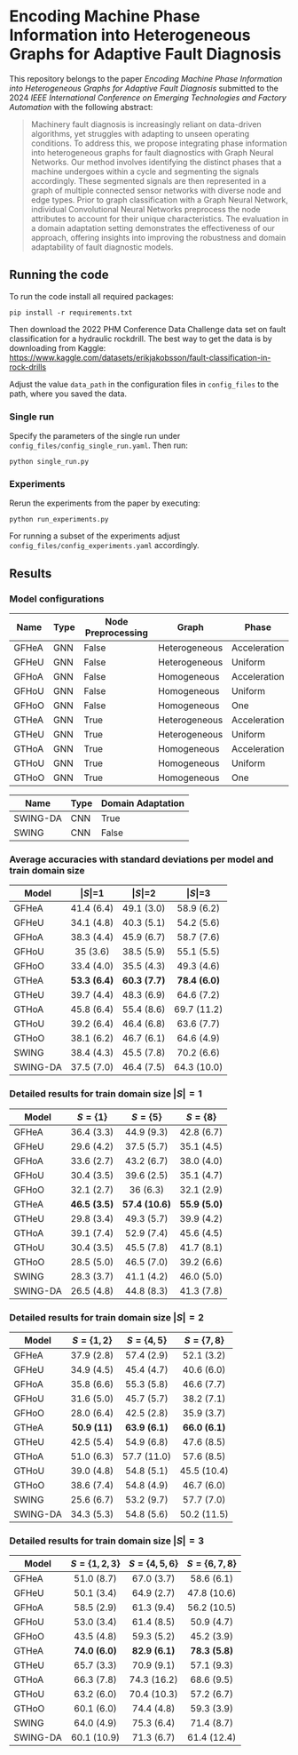 # Encoding Machine Phase Information into Heterogeneous Graphs for Adaptive Fault Diagnosis

This repository belongs to the paper *Encoding Machine Phase Information into Heterogeneous Graphs for Adaptive Fault Diagnosis* submitted to the 2024 *IEEE International Conference on Emerging Technologies and Factory Automation* with the following abstract:

> Machinery fault diagnosis is increasingly reliant on data-driven algorithms, yet struggles with adapting to unseen operating conditions. To address this, we propose integrating phase information into heterogeneous graphs for fault diagnostics with Graph Neural Networks. Our method involves identifying the distinct phases that a machine undergoes within a cycle and segmenting the signals accordingly. These segmented signals are then represented in a graph of multiple connected sensor networks with diverse node and edge types. Prior to graph classification with a Graph Neural Network, individual Convolutional Neural Networks preprocess the node attributes to account for their unique characteristics. The evaluation in a domain adaptation setting demonstrates the effectiveness of our approach, offering insights into improving the robustness and domain adaptability of fault diagnostic models.

## Running the code

To run the code install all required packages:

```
pip install -r requirements.txt
```

Then download  the 2022 PHM Conference Data Challenge data set on fault classification for a hydraulic rockdrill.
The best way to get the data is by downloading from Kaggle: https://www.kaggle.com/datasets/erikjakobsson/fault-classification-in-rock-drills

Adjust the value  ``data_path`` in the configuration files in ``config_files`` to the path, where you saved the data.

### Single run

Specify the parameters of the single run under ``config_files/config_single_run.yaml``. Then run:

```
python single_run.py
```

### Experiments

Rerun the experiments from the paper by executing:

```
python run_experiments.py
```

For running a subset of the experiments adjust ``config_files/config_experiments.yaml`` accordingly.

## Results

### Model configurations

| Name     | Type | Node Preprocessing | Graph         | Phase        |
|----------|------|--------------------|---------------|--------------|
| GFHeA    | GNN  | False              | Heterogeneous | Acceleration |
| GFHeU    | GNN  | False              | Heterogeneous | Uniform      |
| GFHoA    | GNN  | False              | Homogeneous   | Acceleration |
| GFHoU    | GNN  | False              | Homogeneous   | Uniform      |
| GFHoO    | GNN  | False              | Homogeneous   | One          |
| GTHeA    | GNN  | True               | Heterogeneous | Acceleration |
| GTHeU    | GNN  | True               | Heterogeneous | Uniform      |
| GTHoA    | GNN  | True               | Homogeneous   | Acceleration |
| GTHoU    | GNN  | True               | Homogeneous   | Uniform      |
| GTHoO    | GNN  | True               | Homogeneous   | One          |

| Name     | Type | Domain Adaptation  |
|----------|------|--------------------|
| SWING-DA | CNN  | True               |
| SWING    | CNN  | False              |

### Average accuracies with standard deviations per model and train domain size

| Model    |  $\|S\|$=1 |  $\|S\|$=2 |  $\|S\|$=3  |
|----------|:----------:|:----------:|:-----------:|
| GFHeA    | 41.4 (6.4) | 49.1 (3.0) | 58.9 (6.2)  |
| GFHeU    | 34.1 (4.8) | 40.3 (5.1) | 54.2 (5.6)  |
| GFHoA    | 38.3 (4.4) | 45.9 (6.7) | 58.7 (7.6)  |
| GFHoU    | 35 (3.6)   | 38.5 (5.9) | 55.1 (5.5)  |
| GFHoO    | 33.4 (4.0) | 35.5 (4.3) | 49.3 (4.6)  |
| GTHeA    | **53.3 (6.4)** | **60.3 (7.7)** | **78.4 (6.0)**  |
| GTHeU    | 39.7 (4.4) | 48.3 (6.9) | 64.6 (7.2)  |
| GTHoA    | 45.8 (6.4) | 55.4 (8.6) | 69.7 (11.2) |
| GTHoU    | 39.2 (6.4) | 46.4 (6.8) | 63.6 (7.7)  |
| GTHoO    | 38.1 (6.2) | 46.7 (6.1) | 64.6 (4.9)  |
| SWING    | 38.4 (4.3) | 45.5 (7.8) | 70.2 (6.6)  |
| SWING-DA | 37.5 (7.0) | 46.4 (7.5) | 64.3 (10.0) |

### Detailed results for train domain size $|S| = 1$

| Model    |   $S=\lbrace1\rbrace$  |   $S=\lbrace5\rbrace$   |   $S=\lbrace8\rbrace$  |
|----------|:----------:|:-----------:|:----------:|
| GFHeA    | 36.4 (3.3) | 44.9 (9.3)  | 42.8 (6.7) |
| GFHeU    | 29.6 (4.2) | 37.5 (5.7)  | 35.1 (4.5) |
| GFHoA    | 33.6 (2.7) | 43.2 (6.7)  | 38.0 (4.0) |
| GFHoU    | 30.4 (3.5) | 39.6 (2.5)  | 35.1 (4.7) |
| GFHoO    | 32.1 (2.7) | 36 (6.3)    | 32.1 (2.9) |
| GTHeA    | **46.5 (3.5)** | **57.4 (10.6)** | **55.9 (5.0)** |
| GTHeU    | 29.8 (3.4) | 49.3 (5.7)  | 39.9 (4.2) |
| GTHoA    | 39.1 (7.4) | 52.9 (7.4)  | 45.6 (4.5) |
| GTHoU    | 30.4 (3.5) | 45.5 (7.8)  | 41.7 (8.1) |
| GTHoO    | 28.5 (5.0) | 46.5 (7.0)  | 39.2 (6.6) |
| SWING    | 28.3 (3.7) | 41.1 (4.2)  | 46.0 (5.0) |
| SWING-DA | 26.5 (4.8) | 44.8 (8.3)  | 41.3 (7.8) |

### Detailed results for train domain size $|S| = 2$

| Model    | $S=\lbrace1,2\rbrace$ |  $S=\lbrace4,5\rbrace$ |  $S=\lbrace7,8\rbrace$  |
|----------|:----------:|:----------:|:-----------:|
| GFHeA    | 37.9 (2.8) | 57.4 (2.9) | 52.1 (3.2)  |
| GFHeU    | 34.9 (4.5) | 45.4 (4.7) | 40.6 (6.0)  |
| GFHoA    | 35.8 (6.6) | 55.3 (5.8) | 46.6 (7.7)  |
| GFHoU    | 31.6 (5.0) | 45.7 (5.7) | 38.2 (7.1)  |
| GFHoO    | 28.0 (6.4) | 42.5 (2.8) | 35.9 (3.7)  |
| GTHeA    | **50.9 (11)**  | **63.9 (6.1)** | **66.0 (6.1)**  |
| GTHeU    | 42.5 (5.4) | 54.9 (6.8) | 47.6 (8.5)  |
| GTHoA    | 51.0 (6.3) | 57.7 (11.0)| 57.6 (8.5)  |
| GTHoU    | 39.0 (4.8) | 54.8 (5.1) | 45.5 (10.4) |
| GTHoO    | 38.6 (7.4) | 54.8 (4.9) | 46.7 (6.0)  |
| SWING    | 25.6 (6.7) | 53.2 (9.7) | 57.7 (7.0)  |
| SWING-DA | 34.3 (5.3) | 54.8 (5.6) | 50.2 (11.5) |

### Detailed results for train domain size $|S| = 3$

| Model    | $S=\lbrace1,2,3\rbrace$ | $S=\lbrace4,5,6\rbrace$ | $S=\lbrace6,7,8\rbrace$ |
|----------|:-----------:|:-----------:|:-----------:|
| GFHeA    | 51.0 (8.7)  | 67.0 (3.7)  | 58.6 (6.1)  |
| GFHeU    | 50.1 (3.4)  | 64.9 (2.7)  | 47.8 (10.6) |
| GFHoA    | 58.5 (2.9)  | 61.3 (9.4)  | 56.2 (10.5) |
| GFHoU    | 53.0 (3.4)  | 61.4 (8.5)  | 50.9 (4.7)  |
| GFHoO    | 43.5 (4.8)  | 59.3 (5.2)  | 45.2 (3.9)  |
| GTHeA    | **74.0 (6.0)**  | **82.9 (6.1)**  | **78.3 (5.8)**  |
| GTHeU    | 65.7 (3.3)  | 70.9 (9.1)  | 57.1 (9.3)  |
| GTHoA    | 66.3 (7.8)  | 74.3 (16.2) | 68.6 (9.5)  |
| GTHoU    | 63.2 (6.0)  | 70.4 (10.3) | 57.2 (6.7)  |
| GTHoO    | 60.1 (6.0)  | 74.4 (4.8)  | 59.3 (3.9)  |
| SWING    | 64.0 (4.9)  | 75.3 (6.4)  | 71.4 (8.7)  |
| SWING-DA | 60.1 (10.9) | 71.3 (6.7)  | 61.4 (12.4) |
